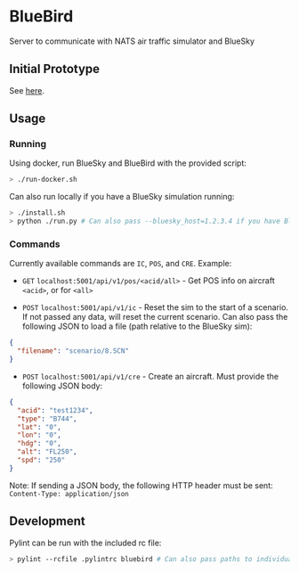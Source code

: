 
# BlueBird

Server to communicate with NATS air traffic simulator and BlueSky

## Initial Prototype

See [here](docs/InitialProto.md).

## Usage

### Running

Using docker, run BlueSky and BlueBird with the provided script:

```bash
> ./run-docker.sh
```

Can also run locally if you have a BlueSky simulation running:

```bash
> ./install.sh
> python ./run.py # Can also pass --bluesky_host=1.2.3.4 if you have BlueSky running somewhere else
```

### Commands

Currently available commands are `IC`, `POS`, and `CRE`. Example:

- `GET` `localhost:5001/api/v1/pos/<acid/all>` - Get POS info on aircraft `<acid>`, or for `<all>`

- `POST` `localhost:5001/api/v1/ic` - Reset the sim to the start of a scenario. If not passed any data, will reset the current scenario. Can also pass the following JSON to load a file (path relative to the BlueSky sim):
```json
{
  "filename": "scenario/8.SCN"
}
```

- `POST` `localhost:5001/api/v1/cre` - Create an aircraft. Must provide the following JSON body:
```json
{
  "acid": "test1234",
  "type": "B744",
  "lat": "0",
  "lon": "0",
  "hdg": "0",
  "alt": "FL250",
  "spd": "250"
}
```

Note: If sending a JSON body, the following HTTP header must be sent: `Content-Type: application/json`

## Development

Pylint can be run with the included rc file:

```bash
> pylint --rcfile .pylintrc bluebird # Can also pass paths to individual modules or packages
```